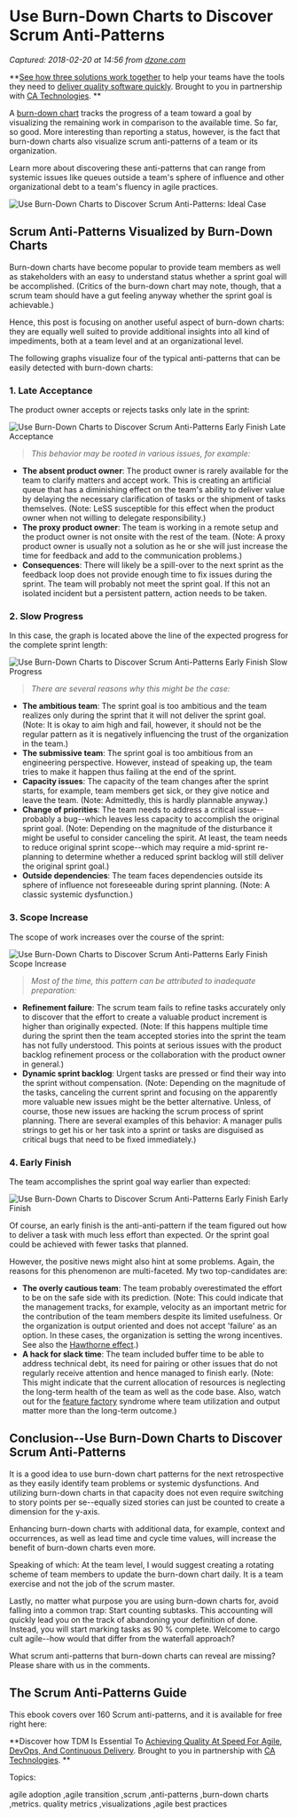 # Use Burn-Down Charts to Discover Scrum Anti-Patterns

_Captured: 2018-02-20 at 14:56 from [dzone.com](https://dzone.com/articles/use-burn-down-charts-to-discover-scrum-anti-patter?edition=362117&utm_source=Zone%20Newsletter&utm_medium=email&utm_campaign=agile%202018-02-20)_

**[See how three solutions work together](https://dzone.com/go?i=204124&u=https%3A%2F%2Fad.doubleclick.net%2Fddm%2Ftrackclk%2FN6040.130331DZONE%2FB11226848.150413346%3Bdc_trk_aid%3D321098505%3Bdc_trk_cid%3D81553809%3Bdc_lat%3D%3Bdc_rdid%3D%3Btag_for_child_directed_treatment%3D) to help your teams have the tools they need to [deliver quality software quickly](https://dzone.com/go?i=204124&u=https%3A%2F%2Fad.doubleclick.net%2Fddm%2Ftrackclk%2FN6040.130331DZONE%2FB11226848.150123399%3Bdc_trk_aid%3D321096583%3Bdc_trk_cid%3D81552442%3Bdc_lat%3D%3Bdc_rdid%3D%3Btag_for_child_directed_treatment%3D). Brought to you in partnership with [CA Technologies](https://dzone.com/go?i=204124&u=https%3A%2F%2Fad.doubleclick.net%2Fddm%2Ftrackclk%2FN6040.130331DZONE%2FB11226848.150413346%3Bdc_trk_aid%3D321098505%3Bdc_trk_cid%3D81553809%3Bdc_lat%3D%3Bdc_rdid%3D%3Btag_for_child_directed_treatment%3D). **

A [burn-down chart](http://www.scrumguides.org/scrum-guide.html#artifacts-productbacklog) tracks the progress of a team toward a goal by visualizing the remaining work in comparison to the available time. So far, so good. More interesting than reporting a status, however, is the fact that burn-down charts also visualize scrum anti-patterns of a team or its organization.

Learn more about discovering these anti-patterns that can range from systemic issues like queues outside a team's sphere of influence and other organizational debt to a team's fluency in agile practices.

![Use Burn-Down Charts to Discover Scrum Anti-Patterns: Ideal Case](https://age-of-product.com/wp-content/uploads/Burn-down-charts-scrum-anti-patterns-ideal-case.jpg)

## Scrum Anti-Patterns Visualized by Burn-Down Charts

Burn-down charts have become popular to provide team members as well as stakeholders with an easy to understand status whether a sprint goal will be accomplished. (Critics of the burn-down chart may note, though, that a scrum team should have a gut feeling anyway whether the sprint goal is achievable.)

Hence, this post is focusing on another useful aspect of burn-down charts: they are equally well suited to provide additional insights into all kind of impediments, both at a team level and at an organizational level.

The following graphs visualize four of the typical anti-patterns that can be easily detected with burn-down charts:

### 1\. Late Acceptance

The product owner accepts or rejects tasks only late in the sprint:

![Use Burn-Down Charts to Discover Scrum Anti-Patterns Early Finish Late Acceptance](https://age-of-product.com/wp-content/uploads/burn-down-charts-scrum-anti-patterns-late-acceptance.jpg)

> _This behavior may be rooted in various issues, for example:_

  * **The absent product owner**: The product owner is rarely available for the team to clarify matters and accept work. This is creating an artificial queue that has a diminishing effect on the team's ability to deliver value by delaying the necessary clarification of tasks or the shipment of tasks themselves. (Note: LeSS susceptible for this effect when the product owner when not willing to delegate responsibility.)
  * **The proxy product owner**: The team is working in a remote setup and the product owner is not onsite with the rest of the team. (Note: A proxy product owner is usually not a solution as he or she will just increase the time for feedback and add to the communication problems.)
  * **Consequences**: There will likely be a spill-over to the next sprint as the feedback loop does not provide enough time to fix issues during the sprint. The team will probably not meet the sprint goal. If this not an isolated incident but a persistent pattern, action needs to be taken.

### 2\. Slow Progress

In this case, the graph is located above the line of the expected progress for the complete sprint length:

![Use Burn-Down Charts to Discover Scrum Anti-Patterns Early Finish Slow Progress](https://age-of-product.com/wp-content/uploads/burn-down-charts-scrum-anti-patterns-slow-progress.jpg)

> _There are several reasons why this might be the case:_

  * **The ambitious team**: The sprint goal is too ambitious and the team realizes only during the sprint that it will not deliver the sprint goal. (Note: It is okay to aim high and fail, however, it should not be the regular pattern as it is negatively influencing the trust of the organization in the team.)
  * **The submissive team**: The sprint goal is too ambitious from an engineering perspective. However, instead of speaking up, the team tries to make it happen thus failing at the end of the sprint. 
  * **Capacity issues**: The capacity of the team changes after the sprint starts, for example, team members get sick, or they give notice and leave the team. (Note: Admittedly, this is hardly plannable anyway.)
  * **Change of priorities**: The team needs to address a critical issue--probably a bug--which leaves less capacity to accomplish the original sprint goal. (Note: Depending on the magnitude of the disturbance it might be useful to consider canceling the spirit. At least, the team needs to reduce original sprint scope--which may require a mid-sprint re-planning to determine whether a reduced sprint backlog will still deliver the original sprint goal.)
  * **Outside dependencies**: The team faces dependencies outside its sphere of influence not foreseeable during sprint planning. (Note: A classic systemic dysfunction.)

### 3\. Scope Increase

The scope of work increases over the course of the sprint:

![Use Burn-Down Charts to Discover Scrum Anti-Patterns Early Finish Scope Increase](https://age-of-product.com/wp-content/uploads/burn-down-charts-scrum-anti-patterns-scope-increase.jpg)

> _Most of the time, this pattern can be attributed to inadequate preparation:_

  * **Refinement failure**: The scrum team fails to refine tasks accurately only to discover that the effort to create a valuable product increment is higher than originally expected. (Note: If this happens multiple time during the sprint then the team accepted stories into the sprint the team has not fully understood. This points at serious issues with the product backlog refinement process or the collaboration with the product owner in general.)
  * **Dynamic sprint backlog**: Urgent tasks are pressed or find their way into the sprint without compensation. (Note: Depending on the magnitude of the tasks, canceling the current sprint and focusing on the apparently more valuable new issues might be the better alternative. Unless, of course, those new issues are hacking the scrum process of sprint planning. There are several examples of this behavior: A manager pulls strings to get his or her task into a sprint or tasks are disguised as critical bugs that need to be fixed immediately.)

### 4\. Early Finish

The team accomplishes the sprint goal way earlier than expected:

![Use Burn-Down Charts to Discover Scrum Anti-Patterns Early Finish Early Finish](https://age-of-product.com/wp-content/uploads/burn-down-charts-scrum-anti-patterns-early-finish.jpg)

Of course, an early finish is the anti-anti-pattern if the team figured out how to deliver a task with much less effort than expected. Or the sprint goal could be achieved with fewer tasks that planned.

However, the positive news might also hint at some problems. Again, the reasons for this phenomenon are multi-faceted. My two top-candidates are:

  * **The overly cautious team**: The team probably overestimated the effort to be on the safe side with its prediction. (Note: This could indicate that the management tracks, for example, velocity as an important metric for the contribution of the team members despite its limited usefulness. Or the organization is output oriented and does not accept 'failure' as an option. In these cases, the organization is setting the wrong incentives. See also the [Hawthorne effect](https://en.wikipedia.org/wiki/Hawthorne_effect).)
  * **A hack for slack time**: The team included buffer time to be able to address technical debt, its need for pairing or other issues that do not regularly receive attention and hence managed to finish early. (Note: This might indicate that the current allocation of resources is neglecting the long-term health of the team as well as the code base. Also, watch out for the [feature factory](https://hackernoon.com/12-signs-youre-working-in-a-feature-factory-44a5b938d6a2) syndrome where team utilization and output matter more than the long-term outcome.)

## Conclusion--Use Burn-Down Charts to Discover Scrum Anti-Patterns

It is a good idea to use burn-down chart patterns for the next retrospective as they easily identify team problems or systemic dysfunctions. And utilizing burn-down charts in that capacity does not even require switching to story points per se--equally sized stories can just be counted to create a dimension for the y-axis.

Enhancing burn-down charts with additional data, for example, context and occurrences, as well as lead time and cycle time values, will increase the benefit of burn-down charts even more.

Speaking of which: At the team level, I would suggest creating a rotating scheme of team members to update the burn-down chart daily. It is a team exercise and not the job of the scrum master.

Lastly, no matter what purpose you are using burn-down charts for, avoid falling into a common trap: Start counting subtasks. This accounting will quickly lead you on the track of abandoning your definition of done. Instead, you will start marking tasks as 90 % complete. Welcome to cargo cult agile--how would that differ from the waterfall approach?

What scrum anti-patterns that burn-down charts can reveal are missing? Please share with us in the comments.

## The Scrum Anti-Patterns Guide

This ebook covers over 160 Scrum anti-patterns, and it is available for free right here:

**Discover how TDM Is Essential To [Achieving Quality At Speed For Agile, DevOps, And Continuous Delivery](https://dzone.com/go?i=204125&u=https%3A%2F%2Fad.doubleclick.net%2Fddm%2Ftrackclk%2FN6040.130331DZONE%2FB11226848.150413345%3Bdc_trk_aid%3D321095198%3Bdc_trk_cid%3D81552443%3Bdc_lat%3D%3Bdc_rdid%3D%3Btag_for_child_directed_treatment%3D). Brought to you in partnership with [CA Technologies](https://dzone.com/go?i=204125&u=https%3A%2F%2Fad.doubleclick.net%2Fddm%2Ftrackclk%2FN6040.130331DZONE%2FB11226848.150413345%3Bdc_trk_aid%3D321095198%3Bdc_trk_cid%3D81552443%3Bdc_lat%3D%3Bdc_rdid%3D%3Btag_for_child_directed_treatment%3D). **

Topics:

agile adoption ,agile transition ,scrum ,anti-patterns ,burn-down charts ,metrics. quality metrics ,visualizations ,agile best practices
